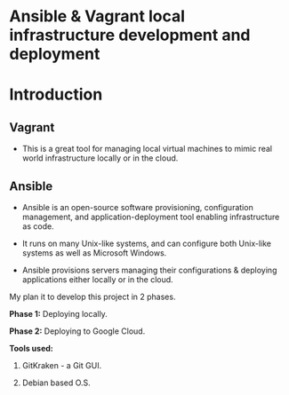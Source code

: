 # Ansible & Vagrant local infrastructure development and deployment


# Introduction

## Vagrant 

- This is a great tool for managing local virtual machines to mimic real world infrastructure locally or in the cloud.

## Ansible

- Ansible is an open-source software provisioning, configuration management, and application-deployment tool enabling infrastructure as code.

- It runs on many Unix-like systems, and can configure both Unix-like systems as well as Microsoft Windows.

- Ansible provisions servers managing their configurations & deploying applications either locally or in the cloud.


My plan it to develop this project in 2 phases.

**Phase 1:** Deploying locally.

**Phase 2:** Deploying to Google Cloud.

**Tools used:**
1. GitKraken - a Git GUI.

2. Debian based O.S.
